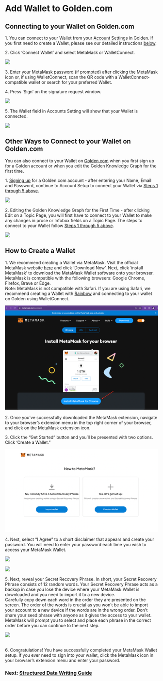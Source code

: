 # Add Wallet to Golden.com

## Connecting to your Wallet on Golden.com

1\. You can connect to your Wallet from your [Account Settings](https://golden.com/settings/profile) in Golden. If you first need to create a Wallet, please see our detailed instructions [below](https://www.notion.so/Connecting-a-Wallet-to-Golden-com-8cc2addc89f14e8eab4c6d522fada13c).

2\. Click ‘Connect Wallet’ and select MetaMask or WalletConnect.

![](../.gitbook/assets/Screen\_Shot\_2022-04-12\_at\_1.53.38\_PM.png)

3\. Enter your MetaMask password (if prompted) after clicking the MetaMask icon or, if using WalletConnect, scan the QR code with a WalletConnect-compatible wallet or search for your preferred Wallet.

4\. Press ‘Sign’ on the signature request window.

![](../.gitbook/assets/Screen\_Shot\_2022-04-12\_at\_2.18.32\_PM.png)

5\. The Wallet field in Accounts Setting will show that your Wallet is connected.

![](../.gitbook/assets/connect\_wallet\_for\_newsletter.gif)

## Other Ways to Connect to your Wallet on Golden.com

You can also connect to your Wallet on [Golden.com](http://golden.com) when you first sign up for a Golden account or when you edit the Golden Knowledge Graph for the first time.

1\. [Signing up](https://golden.com/signup) for a Golden.com account - after entering your Name, Email and Password, continue to Account Setup to connect your Wallet via [Steps 1 through 5 above](https://www.notion.so/Connecting-a-Wallet-to-Golden-com-8cc2addc89f14e8eab4c6d522fada13c).

![](../.gitbook/assets/Screen\_Shot\_2022-04-11\_at\_4.31.28\_PM\_\(2\).png)

2\. Editing the Golden Knowledge Graph for the First Time - after clicking Edit on a Topic Page, you will first have to connect to your Wallet to make any changes in prose or Infobox fields on a Topic Page. The steps to connect to your Wallet follow [Steps 1 through 5 above](https://www.notion.so/Connecting-a-Wallet-to-Golden-com-8cc2addc89f14e8eab4c6d522fada13c).

![](../.gitbook/assets/Screen\_Shot\_2022-04-11\_at\_4.38.13\_PM.png)

## How to Create a Wallet

1\. We recommend creating a Wallet via MetaMask. Visit the official MetaMask website [here](https://metamask.io/) and click ‘Download Now’. Next, click ‘install MetaMask’ to download the MetaMask Wallet software onto your browser.\
MetaMask is compatible with the following browsers: Google Chrome, Firefox, Brave or Edge.\
Note: MetaMask is not compatible with Safari. If you are using Safari, we recommend creating a Wallet with [Rainbow](https://rainbow.me/) and connecting to your wallet on Golden using WalletConnect.

![](../.gitbook/assets/Untitled.png)

2\. Once you’ve successfully downloaded the MetaMask extension, navigate to your browser’s extension menu in the top right corner of your browser, and click on the MetaMask extension icon.

3\. Click the “Get Started” button and you’ll be presented with two options. Click ‘Create a Wallet.”

![](<../.gitbook/assets/Untitled 1.png>)

4\. Next, select “I Agree” to a short disclaimer that appears and create your password. You will need to enter your password each time you wish to access your MetaMask Wallet.

![](../.gitbook/assets/Screen\_Shot\_2022-04-06\_at\_1.40.55\_PM.png)

![](../.gitbook/assets/Screen\_Shot\_2022-04-06\_at\_1.41.45\_PM.png)

5\. Next, reveal your Secret Recovery Phrase. In short, your Secret Recovery Phrase consists of 12 random words. Your Secret Recovery Phrase acts as a backup in case you lose the device where your MetaMask Wallet is downloaded and you need to import it to a new device.\
Carefully copy down each word in the order they are presented on the screen. The order of the words is crucial as you won’t be able to import your account to a new device if the words are in the wrong order. Don't share your seed phrase with anyone as it gives the access to your wallet.\
MetaMask will prompt you to select and place each phrase in the correct order before you can continue to the next step.

![](../.gitbook/assets/Screen\_Shot\_2022-04-06\_at\_1.42.21\_PM.png)

\
6\. Congratulations! You have successfully completed your MetaMask Wallet setup. If you ever need to sign into your wallet, click the MetaMask icon in your browser’s extension menu and enter your password.

### Next: [Structured Data Writing Guide](https://www.notion.so/Structured-Data-Writing-Guide-ae657337bf4f4e54ae4402df083c76ac)
